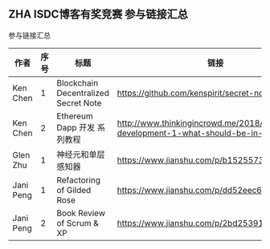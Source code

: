 ## ZHA ISDC博客有奖竞赛 参与链接汇总


参与链接汇总

作者 | 序号 | 标题 | 链接 |
-- | -- | -- | -- |
Ken Chen|1|Blockchain Decentralized Secret Note|<https://github.com/kenspirit/secret-note>|
Ken Chen|2|Ethereum Dapp 开发 系列教程|<http://www.thinkingincrowd.me/2018/02/25/dapp-development-1-what-should-be-in-blockchain/>|
Glen Zhu|1|神经元和单层感知器|<https://www.jianshu.com/p/b15255735490/>|
Jani Peng|1|Refactoring of Gilded Rose|<https://www.jianshu.com/p/dd52eec6a8a5>|
Jani Peng|2|Book Review of Scrum & XP|<https://www.jianshu.com/p/2bd253912065>|


